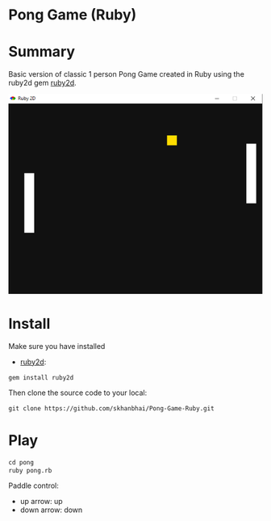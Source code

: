 # Pong Game (Ruby)
# Summary
Basic version of classic 1 person Pong Game created in Ruby using the ruby2d gem [ruby2d](http://www.ruby2d.com/).

![ruby_pong](https://github.com/skhanbhai/Pong-Game-Ruby/blob/main/PongGame.PNG)

# Install 

Make sure you have installed
* [ruby2d](https://github.com/ruby2d/ruby2d):

```
gem install ruby2d
```

Then clone the source code to your local:

```
git clone https://github.com/skhanbhai/Pong-Game-Ruby.git
```

# Play

```
cd pong
ruby pong.rb
```
Paddle control:
* up arrow: up
* down arrow: down
